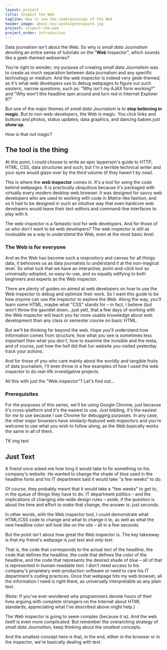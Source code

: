 ```yaml
---
layout: project
title: Inspect the Web
tagline: How to see the underpinnings of the Web
header_image: about-nyu-washingtonsquare.jpg
project: inspect-the-web
project_order: introduction
---
```


Data journalism isn't about the Web. So why is *small data Journalism* devoting an entire series of tutorials on the "**Web** Inspector", which sounds like a geek-themed webseries?

You're right to wonder; my purpose of creating *small data Journalism* was to create as much separation between data journalism and any specific technology or medium. And the web inspector is indeed very geek-themed, as it's what web developers use to debug webpages to figure out such esoteric, narrow questions, such as: "Why isn't my AJAX form working?" and "Why won't this headline spin around and turn red in Internet Explorer 6?"

But one of the major themes of *small data Journalism* is to **stop believing in magic**. But to non-web-developers, the Web *is* magic. You click links and buttons and photos, status updates, data graphics, and dancing babies just **show up**. 

How is that *not* magic?

## The tool is the thing

At this point, I *could* choose to write an epic layperson's guide to HTTP, HTML, CSS, data structures and such, but I'm a terrible technical writer and your eyes would glaze over by the third volume (if they haven't by now).

This is where the **web inspector** comes in. It's a tool for seing the code behind webpages. It is practically ubiquitous because it's packaged with virtually every modern desktop web browser. It was designed for savvy web developers who are used to working with code in *Matrix*-like fashion, and so it had to be designed in such an intuitive way that even hardcore web developers would leave their text-editors and command-line interfaces to play with it.

The web-inspector is a fantastic tool for web developers. And for those of us who don't want to be web developers? The web inspector is still as invaluable as a way to *understand* the Web, even at the most basic level.

### The Web is for everyone

And as the Web has become such a respository and canvas for all things data, it behooves us as data journalists to understand it at the non-magical level. So what luck that we have an interactive, point-and-click tool so universally-adopted, so easy-to-use, and so equally edifying to both beginners and experts as the Web inspector.

There are plenty of guides on aimed at web developers on how to use the Web inspector to debug and optimize their work. So I want this guide to be how *anyone* can use the inspector to explore the Web. Along the way, you'll learn some HTML, maybe what "CSS" stands for &ndash; in fact, I believe (but won't throw the gauntlet down...just yet), that a few days of working with the Web inspector will teach you far more usable knowledge about web development than any class or semester course on basic HTML.

But we'll be thinking far beyond the web. Hope you'll understand how information comes from structure, how what you see is sometimes less important than what you *don't*, how to examine the invisible and the meta, and of course, just how the *hell* did that fun website you visited yesterday track your actions.

And for those of you who care mainly about the worldly and tangible fruits of data journalism, I'll even throw in a few examples of how I used the web inspector to do real-life investigative projects.

All this with just the "Web inspector"? Let's find out...

### Prerequisites

For the purposes of this series, we'll be using Google Chrome, just because it's cross-platform and it's the easiest to use. Just kidding, it's the easiest for *me* to use because I use Chrome for debugging purposes. In any case, the other major browsers have similarly-featured web inspectors and you're welcome to use what you wish to follow along, as the Web basically works the same in all of them.


TK img text

## Just Text

A friend once asked me how long it would take to fix something on his company's website. He wanted to change the shade of blue used in the headline fonts and his IT department said it would take "a few weeks" to do.

Of course, they probably meant that it would take a "few weeks" to *get to*, in the queue of things they have to do. IT department politics &ndash; and the implications of changing site-wide design rules &ndash; aside, if the question is about the time and effort to *make* that change, the answer is: just seconds.

In other words, with the Web inspector tool, I could demonstrate what HTML/CSS code to change and what to change it to, as well as what the new headline color will look like on the site &ndash; all in a few seconds.

But the point isn't about how great the Web inspector is. The key takeaway is that my friend's webpage is *just text* and *only text*. 

That is, the code that corresponds to the actual text of the headline, the code that defines the headline, the code that defines the color of the headline, and the code that represents the desired shade of blue &ndash; all of that is represented in human-readable text. I don't need access to his company's propietary web-production software or need to care his IT department's coding practices. Once that webpage hits my web browser, all the information I need is right there, as universally interpretable as any plain text.

(Note: If you've ever wondered why programmers devote hours of their lives arguing with complete strangers on the Internet about HTML standards, appreciating what I've described above might help.)

The Web inspector is going to seem complex (because it is). And the web itself is even more complicated. But remember the overarching strategy of *small data Journalism*, keep thinking about the smallest concepts.

And the smallest concept here is that, in the end, either in the browser or in the inspector, we're basically dealing with text.





